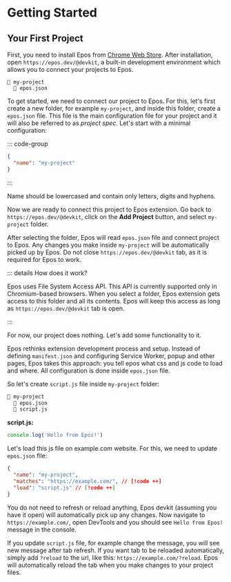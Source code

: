 # Getting Started

## Your First Project

First, you need to install Epos from [Chrome Web Store](https://get.epos.dev). After installation, open `https://epos.dev/@devkit`, a built-in development environment which allows you to connect your projects to Epos.

```
📁 my-project
  📄 epos.json
```

To get started, we need to connect our project to Epos. For this, let's first create a new folder, for example `my-project`, and inside this folder, create a `epos.json` file. This file is the main configuration file for your project and it will also be referred to as _project spec_. Let's start with a minimal configuration:

::: code-group

```json [epos.json]
{
  "name": "my-project"
}
```

:::

Name should be lowercased and contain only letters, digits and hyphens.

Now we are ready to connect this project to Epos extension. Go back to `https://epos.dev/@devkit`, click on the **Add Project** button, and select `my-project` folder.

After selecting the folder, Epos will read `epos.json` file and connect project to Epos. Any changes you make inside `my-project` will be automatically picked up by Epos. Do not close `https://epos.dev/@devkit` tab, as it is required for Epos to work.

::: details How does it work?

Epos uses File System Access API. This API is currently supported only in Chromium-based browsers. When you select a folder, Epos extension gets access to this folder and all its contents. Epos will keep this access as long as `https://epos.dev/@devkit` tab is open.

:::

For now, our project does nothing. Let's add some functionality to it.

Epos rethinks extension development process and setup. Instead of defining `manifest.json` and configuring Service Worker, popup and other pages, Epos takes this approach: you tell epos what css and js code to load and where. All configuration is done inside `epos.json` file.

So let's create `script.js` file inside `my-project` folder:

<!-- prettier-ignore -->
```html {3}
📁 my-project
  📄 epos.json
  📄 script.js
```

**script.js:**

```js
console.log('Hello from Epos!')
```

Let's load this js file on example.com website. For this, we need to update `epos.json` file:

```json
{
  "name": "my-project",
  "matches": "https://example.com/", // [!code ++]
  "load": "script.js" // [!code ++]
}
```

You do not need to refresh or reload anything, Epos devkit (assuming you have it open) will automatically pick up any changes. Now navigate to `https://example.com/`, open DevTools and you should see `Hello from Epos!` message in the console.

If you update `script.js` file, for example change the message, you will see new message after tab refresh. If you want tab to be reloaded automatically, simply add `?reload` to the url, like this: `https://example.com/?reload`. Epos will automatically reload the tab when you make changes to your project files.
